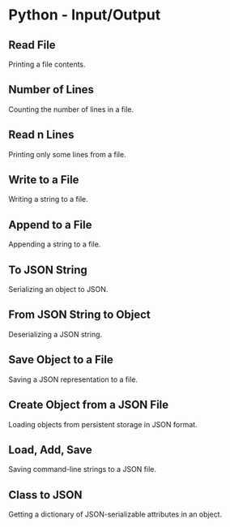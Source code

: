 # Python - Input/Output

## Read File
Printing a file contents.

## Number of Lines
Counting the number of lines in a file.

## Read n Lines
Printing only some lines from a file.

## Write to a File
Writing a string to a file.

## Append to a File
Appending a string to a file.

## To JSON String
Serializing an object to JSON.

## From JSON String to Object
Deserializing a JSON string.

## Save Object to a File
Saving a JSON representation to a file.

## Create Object from a JSON File
Loading objects from persistent storage in JSON format.

## Load, Add, Save
Saving command-line strings to a JSON file.

## Class to JSON
Getting a dictionary of JSON-serializable attributes in an object.
